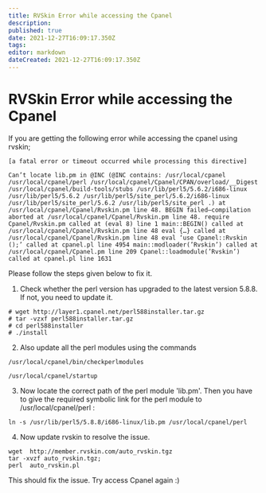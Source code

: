 ```yaml
---
title: RVSkin Error while accessing the Cpanel
description: 
published: true
date: 2021-12-27T16:09:17.350Z
tags: 
editor: markdown
dateCreated: 2021-12-27T16:09:17.350Z
---
```


# RVSkin Error while accessing the Cpanel


If you are getting the following error while accessing the cpanel using rvskin;

```
[a fatal error or timeout occurred while processing this directive]

Can’t locate lib.pm in @INC (@INC contains: /usr/local/cpanel /usr/local/cpanel/perl /usr/local/cpanel/Cpanel/CPAN/overload/__Digest /usr/local/cpanel/build-tools/stubs /usr/lib/perl5/5.6.2/i686-linux /usr/lib/perl5/5.6.2 /usr/lib/perl5/site_perl/5.6.2/i686-linux /usr/lib/perl5/site_perl/5.6.2 /usr/lib/perl5/site_perl .) at /usr/local/cpanel/Cpanel/Rvskin.pm line 48. BEGIN failed–compilation aborted at /usr/local/cpanel/Cpanel/Rvskin.pm line 48. require Cpanel/Rvskin.pm called at (eval 8) line 1 main::BEGIN() called at /usr/local/cpanel/Cpanel/Rvskin.pm line 48 eval {…} called at /usr/local/cpanel/Cpanel/Rvskin.pm line 48 eval ‘use Cpanel::Rvskin ();’ called at cpanel.pl line 4954 main::modloader(’Rvskin’) called at /usr/local/cpanel/Cpanel.pm line 209 Cpanel::loadmodule(’Rvskin’) called at cpanel.pl line 1631
```

Please follow the steps given below to fix it.

1) Check whether the perl version has upgraded to the latest version 5.8.8. If not, you need to update it.

```
# wget http://layer1.cpanel.net/perl588installer.tar.gz
# tar -vzxf perl588installer.tar.gz
# cd perl588installer
# ./install
```

2) Also update all the perl modules using the commands

```
/usr/local/cpanel/bin/checkperlmodules

/usr/local/cpanel/startup
```

3) Now locate the correct path of the perl module 'lib.pm'. Then you have  to give the required symbolic link for the perl module to /usr/local/cpanel/perl :

```
ln -s /usr/lib/perl5/5.8.8/i686-linux/lib.pm /usr/local/cpanel/perl
```

4) Now update rvskin to resolve the issue.

```
wget  http://member.rvskin.com/auto_rvskin.tgz
tar -xvzf auto_rvskin.tgz;
perl  auto_rvskin.pl
```

This should fix the issue. Try access Cpanel again :)

